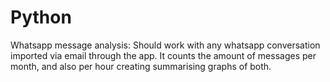 # Python
Whatsapp message analysis:
Should work with any whatsapp conversation imported via email through the app. It counts the amount of messages per month, and also
per hour creating summarising graphs of both.
